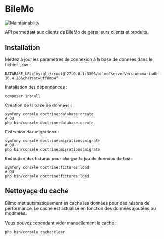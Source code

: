 # BileMo

[![Maintainability](https://api.codeclimate.com/v1/badges/e646c7d531f9c1abb08a/maintainability)](https://codeclimate.com/github/leomoille/bilemo/maintainability)

API permettant aux clients de BileMo de gérer leurs clients et produits.

## Installation

Mettez à jour les paramètres de connexion à la base de données dans le fichier `.env` :

```dotenv
DATABASE_URL="mysql://root@127.0.0.1:3306/bilmo?serverVersion=mariadb-10.4.28&charset=utf8mb4"
```

Installation des dépendances :

```shell
composer install
```

Création de la base de données :

```shell
symfony console doctrine:database:create
# OU
php bin/console doctrine:database:create
```

Exécution des migrations :

```shell
symfony console doctrine:migrations:migrate
# OU
php bin/console doctrine:migrations:migrate
```

Exécution des fixtures pour charger le jeu de données de test :

```shell
symfony console doctrine:fixtures:load
# OU
php bin/console doctrine:fixtures:load
```

## Nettoyage du cache

Bilmo met automatiquement en cache les données pour des raisons de performance. Le cache est actualisé en fonction des
données ajoutées ou modifiées.

Vous pouvez cependant vider manuellement le cache :

```shell
php bin/console cache:clear
```
